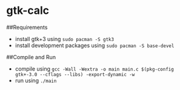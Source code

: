 # gtk-calc

##Requirements
* install gtk+3 using `sudo pacman -S gtk3`
* install development packages using `sudo pacman -S base-devel`

##Compile and Run
* compile using `gcc -Wall -Wextra -o main main.c $(pkg-config gtk+-3.0 --cflags --libs) -export-dynamic -w `
* run using `./main`
